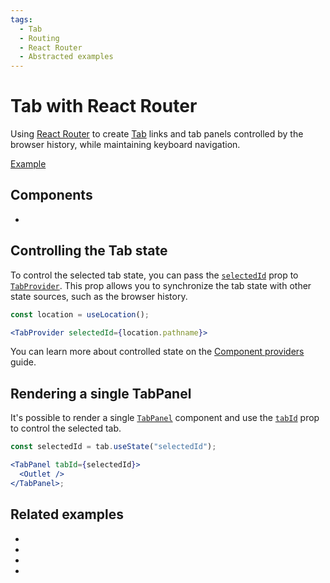 ```yaml
---
tags:
  - Tab
  - Routing
  - React Router
  - Abstracted examples
---
```


# Tab with React Router

<div data-description>

Using [React Router](https://reactrouter.com/) to create [Tab](/components/tab) links and tab panels controlled by the browser history, while maintaining keyboard navigation.

</div>

<div data-tags></div>

<a href="./index.tsx" data-playground>Example</a>

## Components

<div data-cards="components">

- [](/components/tab)

</div>

## Controlling the Tab state

To control the selected tab state, you can pass the [`selectedId`](/reference/tab-provider#selectedid) prop to [`TabProvider`](/reference/tab-provider). This prop allows you to synchronize the tab state with other state sources, such as the browser history.

```jsx "selectedId"
const location = useLocation();

<TabProvider selectedId={location.pathname}>
```

You can learn more about controlled state on the [Component providers](/guide/component-providers#controlled-state) guide.

## Rendering a single TabPanel

It's possible to render a single [`TabPanel`](/reference/tab-panel) component and use the [`tabId`](/reference/tab-panel#tabid) prop to control the selected tab.

```jsx
const selectedId = tab.useState("selectedId");

<TabPanel tabId={selectedId}>
  <Outlet />
</TabPanel>;
```

## Related examples

<div data-cards="examples">

- [](/examples/dialog-react-router)
- [](/examples/tab-next-router)
- [](/examples/dialog-next-router)
- [](/examples/menubar-navigation)

</div>
